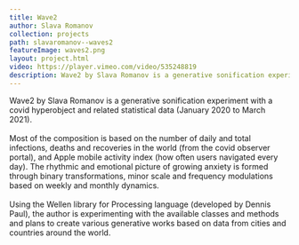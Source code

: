 ```yaml
---
title: Wave2
author: Slava Romanov
collection: projects
path: slavaromanov--waves2
featureImage: waves2.png
layout: project.html
video: https://player.vimeo.com/video/535248819
description: Wave2 by Slava Romanov is a generative sonification experiment with a covid hyperobject and related statistical data (January 2020 to March 2021).
---
```

 Wave2 by Slava Romanov is a generative sonification experiment with a covid hyperobject and related statistical data (January 2020 to March 2021).
 <br><br>
 Most of the composition is based on the number of daily and total infections, deaths and recoveries in the world (from the covid observer portal), and Apple mobile activity index (how often users navigated every day). The rhythmic and emotional picture of growing anxiety is formed through binary transformations, minor scale and frequency modulations based on weekly and monthly dynamics.
 <br><br>
 Using the Wellen library for Processing language (developed by Dennis Paul), the author is experimenting with the available classes and methods and plans to create various generative works based on data from cities and countries around the world.

